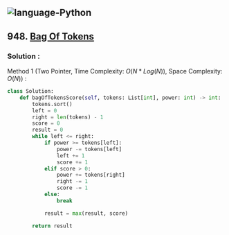 ![language-Python](https://img.shields.io/badge/Python-ffd43b?style=for-the-badge&logo=PYTHON)
---

## 948. [Bag Of Tokens](https://leetcode.com/problems/bag-of-tokens)

### Solution :

Method 1 (Two Pointer, Time Complexity: $O(N*Log(N))$, Space Complexity: $O(N)$) :
```python
class Solution:
    def bagOfTokensScore(self, tokens: List[int], power: int) -> int:
        tokens.sort()
        left = 0
        right = len(tokens) - 1
        score = 0
        result = 0
        while left <= right:
            if power >= tokens[left]:
                power -= tokens[left]
                left += 1
                score += 1
            elif score > 0:
                power += tokens[right]
                right -= 1
                score -= 1
            else:
                break

            result = max(result, score)

        return result
```
